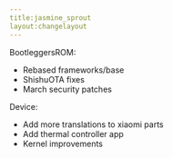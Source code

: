 ```yaml
---
title:jasmine_sprout
layout:changelayout
---
```


BootleggersROM:
- Rebased frameworks/base
- ShishuOTA fixes
- March security patches

Device:
- Add more translations to xiaomi parts
- Add thermal controller app
- Kernel improvements
